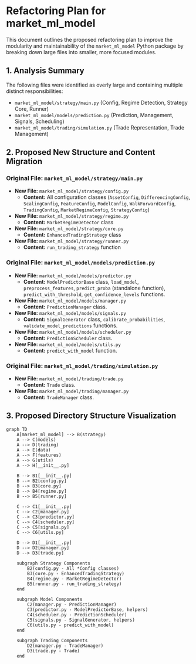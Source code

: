 # Refactoring Plan for market_ml_model

This document outlines the proposed refactoring plan to improve the modularity and maintainability of the `market_ml_model` Python package by breaking down large files into smaller, more focused modules.

## 1. Analysis Summary

The following files were identified as overly large and containing multiple distinct responsibilities:

*   `market_ml_model/strategy/main.py` (Config, Regime Detection, Strategy Core, Runner)
*   `market_ml_model/models/prediction.py` (Prediction, Management, Signals, Scheduling)
*   `market_ml_model/trading/simulation.py` (Trade Representation, Trade Management)

## 2. Proposed New Structure and Content Migration

### Original File: `market_ml_model/strategy/main.py`

*   **New File:** `market_ml_model/strategy/config.py`
    *   **Content:** All configuration classes (`AssetConfig`, `DifferencingConfig`, `ScalingConfig`, `FeatureConfig`, `ModelConfig`, `WalkForwardConfig`, `TradingConfig`, `MarketRegimeConfig`, `StrategyConfig`)
*   **New File:** `market_ml_model/strategy/regime.py`
    *   **Content:** `MarketRegimeDetector` class
*   **New File:** `market_ml_model/strategy/core.py`
    *   **Content:** `EnhancedTradingStrategy` class
*   **New File:** `market_ml_model/strategy/runner.py`
    *   **Content:** `run_trading_strategy` function

### Original File: `market_ml_model/models/prediction.py`

*   **New File:** `market_ml_model/models/predictor.py`
    *   **Content:** `ModelPredictorBase` class, `load_model`, `preprocess_features`, `predict_proba` (standalone function), `predict_with_threshold`, `get_confidence_levels` functions.
*   **New File:** `market_ml_model/models/manager.py`
    *   **Content:** `PredictionManager` class.
*   **New File:** `market_ml_model/models/signals.py`
    *   **Content:** `SignalGenerator` class, `calibrate_probabilities`, `validate_model_predictions` functions.
*   **New File:** `market_ml_model/models/scheduler.py`
    *   **Content:** `PredictionScheduler` class.
*   **New File:** `market_ml_model/models/utils.py`
    *   **Content:** `predict_with_model` function.

### Original File: `market_ml_model/trading/simulation.py`

*   **New File:** `market_ml_model/trading/trade.py`
    *   **Content:** `Trade` class.
*   **New File:** `market_ml_model/trading/manager.py`
    *   **Content:** `TradeManager` class.

## 3. Proposed Directory Structure Visualization

```mermaid
graph TD
    A[market_ml_model] --> B(strategy)
    A --> C(models)
    A --> D(trading)
    A --> E(data)
    A --> F(features)
    A --> G(utils)
    A --> H[__init__.py]

    B --> B1[__init__.py]
    B --> B2[config.py]
    B --> B3[core.py]
    B --> B4[regime.py]
    B --> B5[runner.py]

    C --> C1[__init__.py]
    C --> C2[manager.py]
    C --> C3[predictor.py]
    C --> C4[scheduler.py]
    C --> C5[signals.py]
    C --> C6[utils.py]

    D --> D1[__init__.py]
    D --> D2[manager.py]
    D --> D3[trade.py]

    subgraph Strategy Components
        B2(config.py - All *Config classes)
        B3(core.py - EnhancedTradingStrategy)
        B4(regime.py - MarketRegimeDetector)
        B5(runner.py - run_trading_strategy)
    end

    subgraph Model Components
        C2(manager.py - PredictionManager)
        C3(predictor.py - ModelPredictorBase, helpers)
        C4(scheduler.py - PredictionScheduler)
        C5(signals.py - SignalGenerator, helpers)
        C6(utils.py - predict_with_model)
    end

    subgraph Trading Components
        D2(manager.py - TradeManager)
        D3(trade.py - Trade)
    end
